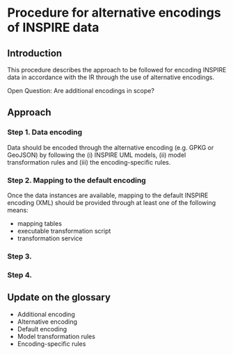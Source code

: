 # Procedure for alternative encodings of INSPIRE data

## Introduction
This procedure describes the approach to be followed for encoding INSPIRE data in accordance with the IR through the use of alternative encodings.

Open Question: Are additional encodings in scope?

## Approach

### Step 1. Data encoding
Data should be encoded through the alternative encoding (e.g. GPKG or GeoJSON) by following the (i) INSPIRE UML models, (ii) model transformation rules and (iii) the encoding-specific rules.

### Step 2. Mapping to the default encoding
Once the data instances are available, mapping to the default INSPIRE encoding (XML) should be provided through at least one of the following means:
- mapping tables
- executable transformation script
- transformation service

### Step 3. 

### Step 4. 

## Update on the glossary
- Additional encoding
- Alternative encoding
- Default encoding
- Model transformation rules
- Encoding-specific rules
